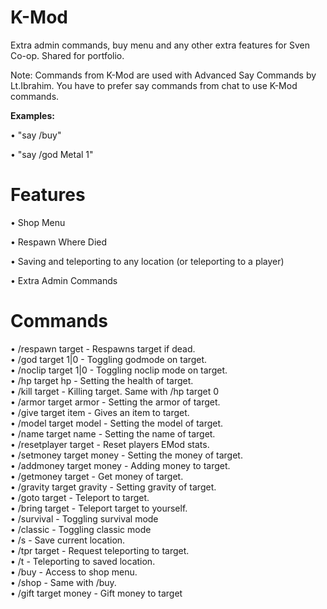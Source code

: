 # K-Mod
Extra admin commands, buy menu and any other extra features for Sven Co-op. Shared for portfolio.

Note: Commands from K-Mod are used with Advanced Say Commands by Lt.Ibrahim. You have to prefer say commands from chat to use K-Mod commands.

<b>Examples:</b>

• "say /buy"

• "say /god Metal 1"

# Features
• Shop Menu

• Respawn Where Died

• Saving and teleporting to any location (or teleporting to a player)

• Extra Admin Commands

# Commands
• /respawn target - Respawns target if dead.<br>
• /god target 1|0 - Toggling godmode on target.<br>
• /noclip target 1|0 - Toggling noclip mode on target.<br>
• /hp target hp - Setting the health of target.<br>
• /kill target - Killing target. Same with /hp target 0<br>
• /armor target armor - Setting the armor of target.<br>
• /give target item - Gives an item to target.<br>
• /model target model - Setting the model of target.<br>
• /name target name - Setting the name of target.<br>
• /resetplayer target - Reset players EMod stats.<br>
• /setmoney target money - Setting the money of target.<br>
• /addmoney target money - Adding money to target.<br>
• /getmoney target - Get money of target.<br>
• /gravity target gravity - Setting gravity of target.<br>
• /goto target - Teleport to target.<br>
• /bring target - Teleport target to yourself.<br>
• /survival - Toggling survival mode<br>
• /classic - Toggling classic mode<br>
• /s - Save current location.<br>
• /tpr target - Request teleporting to target.<br>
• /t - Teleporting to saved location.<br>
• /buy - Access to shop menu.<br>
• /shop - Same with /buy.<br>
• /gift target money - Gift money to target<br>
